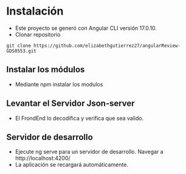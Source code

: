 # Instalación
- Este proyecto se generó con Angular CLI versión 17.0.10.
- Clonar repositorio
```
git clone https://github.com/elizabethgutierrez27/angularReview-GDS0553.git
```

## Instalar los módulos
- Mediante npm instalar los modulos

## Levantar el Servidor Json-server
- El FrondEnd lo decodifica y verifica que sea valido.

## Servidor de desarrollo
- Ejecute ng serve para un servidor de desarrollo. Navegar a http://localhost:4200/
- La aplicación se recargará automáticamente.


